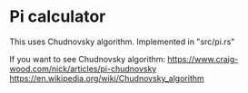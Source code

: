 # Pi calculator

This uses Chudnovsky algorithm.
Implemented in "src/pi.rs"

If you want to see Chudnovsky algorithm:
https://www.craig-wood.com/nick/articles/pi-chudnovsky
https://en.wikipedia.org/wiki/Chudnovsky_algorithm